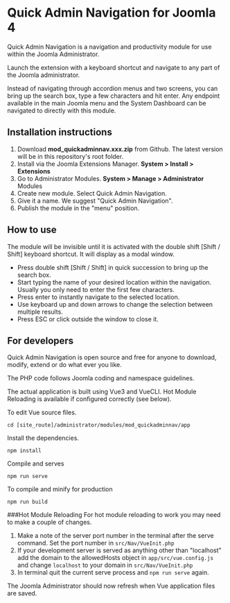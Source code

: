 # Quick Admin Navigation for Joomla 4

Quick Admin Navigation is a navigation and productivity module for use within the Joomla Administrator.

Launch the extension with a keyboard shortcut and navigate to any part of the Joomla administrator.

Instead of navigating through accordion menus and two screens, you can bring up the search box, type a few characters and hit enter. Any endpoint available in the main Joomla menu and the System Dashboard can be navigated to directly with this module.

## Installation instructions

1. Download **mod_quickadminnav.xxx.zip**  from Github. The latest version will be in this repository's root folder.
2. Install via the Joomla Extensions Manager. **System > Install > Extensions**
3. Go to Administrator Modules. **System > Manage > Administrator** Modules
4. Create new module. Select Quick Admin Navigation.
5. Give it a name. We suggest "Quick Admin Navigation".
6. Publish the module in the "menu" position.

## How to use

The module will be invisible until it is activated with the double shift [Shift / Shift] keyboard shortcut. It will display as a modal window.

* Press double shift [Shift / Shift] in quick succession to bring up the search box.
* Start typing the name of your desired location within the navigation. Usually you only need to enter the first few characters.
* Press enter to instantly navigate to the selected location.
* Use keyboard up and down arrows to change the selection between multiple results.
* Press ESC or click outside the window to close it.

## For developers

Quick Admin Navigation is open source and free for anyone to download, modify, extend or do what ever you like.

The PHP code follows Joomla coding and namespace guidelines.

The actual application is built using Vue3 and VueCLI. Hot Module Reloading is available if configured correctly (see below).

To edit Vue source files.
```
cd [site_route]/administrator/modules/mod_quickadminnav/app
```
Install the dependencies.
```
npm install
```
Compile and serves
```
npm run serve
```
To compile and minify for production
```
npm run build
```
###Hot Module Reloading
For hot module reloading to work you may need to make a couple of changes.

1. Make a note of the server port number in the terminal after the serve command. Set the port number in
   `src/Nav/VueInit.php`
2. If your development server is served as anything other than "localhost" add the domain to the allowedHosts object in `app/src/vue.config.js` and change `localhost` to your domain in `src/Nav/VueInit.php`
3. In terminal quit the current serve process and `npm run serve` again.

The Joomla Administrator should now refresh when Vue application files are saved.
